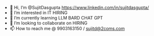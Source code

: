 - 👋 Hi, I’m @SujitDasgupta https://www.linkedin.com/in/sujitdasgupta/
- 👀 I’m interested in IT HIRING 
- 🌱 I’m currently learning LLM BARD CHAT GPT 
- 💞️ I’m looking to collaborate on HIRING
- 📫 How to reach me @ 9903163150 / sujitd@2coms.com
<!---
SujitDasgupta/SujitDasgupta is a ✨ special ✨ repository because its `README.md` (this file) appears on your GitHub profile.
You can click the Preview link to take a look at your changes.
--->

